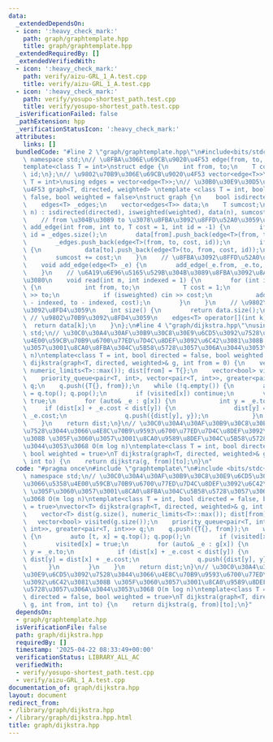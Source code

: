 ```yaml
---
data:
  _extendedDependsOn:
  - icon: ':heavy_check_mark:'
    path: graph/graphtemplate.hpp
    title: graph/graphtemplate.hpp
  _extendedRequiredBy: []
  _extendedVerifiedWith:
  - icon: ':heavy_check_mark:'
    path: verify/aizu-GRL_1_A.test.cpp
    title: verify/aizu-GRL_1_A.test.cpp
  - icon: ':heavy_check_mark:'
    path: verify/yosupo-shortest_path.test.cpp
    title: verify/yosupo-shortest_path.test.cpp
  _isVerificationFailed: false
  _pathExtension: hpp
  _verificationStatusIcon: ':heavy_check_mark:'
  attributes:
    links: []
  bundledCode: "#line 2 \"graph/graphtemplate.hpp\"\n#include<bits/stdc++.h>\nusing\
    \ namespace std;\n// \u8FBA\u306E\u69CB\u9020\u4F53 edge(from, to, cost, id)\n\
    template<class T = int>\nstruct edge {\n    int from, to;\n    T cost;\n    int\
    \ id;\n};\n// \u9802\u70B9\u306E\u69CB\u9020\u4F53 vector<edge<T>>\ntemplate<class\
    \ T = int>\nusing edges = vector<edge<T>>;\n// \u30B0\u30E9\u30D5\u306E\u69CB\u9020\
    \u4F53 graph<T, directed, weighted> \ntemplate <class T = int, bool directed =\
    \ false, bool weighted = false>\nstruct graph {\n    bool isdirected, isweighted;\n\
    \    edges<T> _edges;\n    vector<edges<T>> data;\n    T sumcost;\n    graph(int\
    \ n) : isdirected(directed), isweighted(weighted), data(n), sumcost(T{}) {}\n\
    \    // from \u304B\u3089 to \u3078\u8FBA\u3092\u8FFD\u52A0\u3059\u308B\n    void\
    \ add_edge(int from, int to, T cost = 1, int id = -1) {\n        if (id == -1)\
    \ id = _edges.size();\n        data[from].push_back(edge<T>(from, to, cost, id));\n\
    \        _edges.push_back(edge<T>(from, to, cost, id));\n        if (!isdirected)\
    \ {\n            data[to].push_back(edge<T>(to, from, cost, id));\n        }\n\
    \        sumcost += cost;\n    }\n    // \u8FBA\u3092\u8FFD\u52A0\u3059\u308B\n\
    \    void add_edge(edge<T> _e) {\n        add_edge(_e.from, _e.to, _e.cost, _e.id);\n\
    \    }\n    // \u6A19\u6E96\u5165\u529B\u304B\u3089\u8FBA\u3092\u8AAD\u307F\u8FBC\
    \u3080\n    void read(int m, int indexed = 1) {\n        for (int i=0; i<m; i++)\
    \ {\n            int from, to;\n            T cost = 1;\n            cin >> from\
    \ >> to;\n            if (isweighted) cin >> cost;\n            add_edge(from\
    \ - indexed, to - indexed, cost);\n        }\n    }\n    // \u9802\u70B9\u6570\
    \u3092\u8FD4\u3059\n    int size() {\n        return data.size();\n    }\n   \
    \ // \u9802\u70B9\u3092\u8FD4\u3059\n    edges<T> operator[](int k) {\n      \
    \  return data[k];\n    }\n};\n#line 4 \"graph/dijkstra.hpp\"\nusing namespace\
    \ std;\n// \u30C0\u30A4\u30AF\u30B9\u30C8\u30E9\u6CD5\u3092\u7528\u3044\u3066\u5358\
    \u4E00\u59CB\u70B9\u6700\u77ED\u7D4C\u8DEF\u3092\u6C42\u3081\u308B \u305F\u3060\
    \u3057\u3001\u8CA0\u8FBA\u304C\u5B58\u5728\u3057\u306A\u3044\u3053\u3068 O(m log\
    \ n)\ntemplate<class T = int, bool directed = false, bool weighted = true>\nvector<T>\
    \ dijkstra(graph<T, directed, weighted>& g, int from = 0) {\n    vector<T> dist(g.size(),\
    \ numeric_limits<T>::max()); dist[from] = T{};\n    vector<bool> visited(g.size());\n\
    \    priority_queue<pair<T, int>, vector<pair<T, int>>, greater<pair<T, int>>>\
    \ q;\n    q.push({T{}, from});\n    while (!q.empty()) {\n        auto [t, x]\
    \ = q.top(); q.pop();\n        if (visited[x]) continue;\n        visited[x] =\
    \ true;\n        for (auto& _e : g[x]) {\n            int y = _e.to;\n       \
    \     if (dist[x] + _e.cost < dist[y]) {\n                dist[y] = dist[x] +\
    \ _e.cost;\n                q.push({dist[y], y});\n            }\n        }\n\
    \    }\n    return dist;\n}\n// \u30C0\u30A4\u30AF\u30B9\u30C8\u30E9\u6CD5\u3092\
    \u7528\u3044\u3066\u4E8C\u70B9\u9593\u6700\u77ED\u7D4C\u8DEF\u3092\u6C42\u3081\
    \u308B \u305F\u3060\u3057\u3001\u8CA0\u9589\u8DEF\u304C\u5B58\u5728\u3057\u306A\
    \u3044\u3053\u3068 O(m log n)\ntemplate<class T = int, bool directed = false,\
    \ bool weighted = true>\nT dijkstra(graph<T, directed, weighted>& g, int from,\
    \ int to) {\n    return dijkstra(g, from)[to];\n}\n"
  code: "#pragma once\n#include \"graphtemplate\"\n#include <bits/stdc++.h>\nusing\
    \ namespace std;\n// \u30C0\u30A4\u30AF\u30B9\u30C8\u30E9\u6CD5\u3092\u7528\u3044\
    \u3066\u5358\u4E00\u59CB\u70B9\u6700\u77ED\u7D4C\u8DEF\u3092\u6C42\u3081\u308B\
    \ \u305F\u3060\u3057\u3001\u8CA0\u8FBA\u304C\u5B58\u5728\u3057\u306A\u3044\u3053\
    \u3068 O(m log n)\ntemplate<class T = int, bool directed = false, bool weighted\
    \ = true>\nvector<T> dijkstra(graph<T, directed, weighted>& g, int from = 0) {\n\
    \    vector<T> dist(g.size(), numeric_limits<T>::max()); dist[from] = T{};\n \
    \   vector<bool> visited(g.size());\n    priority_queue<pair<T, int>, vector<pair<T,\
    \ int>>, greater<pair<T, int>>> q;\n    q.push({T{}, from});\n    while (!q.empty())\
    \ {\n        auto [t, x] = q.top(); q.pop();\n        if (visited[x]) continue;\n\
    \        visited[x] = true;\n        for (auto& _e : g[x]) {\n            int\
    \ y = _e.to;\n            if (dist[x] + _e.cost < dist[y]) {\n               \
    \ dist[y] = dist[x] + _e.cost;\n                q.push({dist[y], y});\n      \
    \      }\n        }\n    }\n    return dist;\n}\n// \u30C0\u30A4\u30AF\u30B9\u30C8\
    \u30E9\u6CD5\u3092\u7528\u3044\u3066\u4E8C\u70B9\u9593\u6700\u77ED\u7D4C\u8DEF\
    \u3092\u6C42\u3081\u308B \u305F\u3060\u3057\u3001\u8CA0\u9589\u8DEF\u304C\u5B58\
    \u5728\u3057\u306A\u3044\u3053\u3068 O(m log n)\ntemplate<class T = int, bool\
    \ directed = false, bool weighted = true>\nT dijkstra(graph<T, directed, weighted>&\
    \ g, int from, int to) {\n    return dijkstra(g, from)[to];\n}"
  dependsOn:
  - graph/graphtemplate.hpp
  isVerificationFile: false
  path: graph/dijkstra.hpp
  requiredBy: []
  timestamp: '2025-04-22 08:33:49+00:00'
  verificationStatus: LIBRARY_ALL_AC
  verifiedWith:
  - verify/yosupo-shortest_path.test.cpp
  - verify/aizu-GRL_1_A.test.cpp
documentation_of: graph/dijkstra.hpp
layout: document
redirect_from:
- /library/graph/dijkstra.hpp
- /library/graph/dijkstra.hpp.html
title: graph/dijkstra.hpp
---
```


